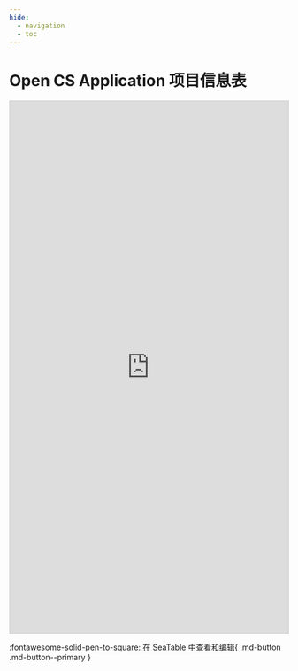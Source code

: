 ```yaml
---
hide:
  - navigation
  - toc
---
```


# Open CS Application 项目信息表

<iframe className="dtable-embed" src="https://cloud.seatable.cn/dtable/external-links/e531a223aa224b9ca104" frameBorder="0" width="100%" height="960" style="background: transparent; border: 1px solid #ccc;"></iframe>

[:fontawesome-solid-pen-to-square: 在 SeaTable 中查看和编辑](https://cloud.seatable.cn/dtable/links/e144437476754c23b4f5){ .md-button .md-button--primary }
